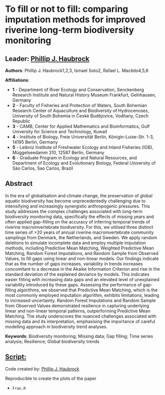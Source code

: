 
# To fill or not to fill: comparing imputation methods for improved riverine long-term biodiversity monitoring
## Leader: <a href="https://philliphaubrock.wixsite.com/invasivespecies">Phillip J. Haubrock</a>

<strong>Authors</strong>:
Phillip J. Haubrock1,2,3, Ismael Soto2, Rafael L. Macêdo4,5,6

<strong>Affiliations</strong>:

- **1** - Department of River Ecology and Conservation, Senckenberg Research Institute and Natural History Museum Frankfurt, Gelnhausen, Germany
- **2** - Faculty of Fisheries and Protection of Waters, South Bohemian Research Center of Aquaculture and Biodiversity of Hydrocenoses, University of South Bohemia in České Budějovice, Vodňany, Czech Republic
- **3** - CAMB, Center for Applied Mathematics and Bioinformatics, Gulf University for Science and Technology, Kuwait
- **4** - Institute of Biology, Freie Universität Berlin, Königin-Luise-Str. 1-3, 14195 Berlin, Germany
- **5** - Leibniz Institute of Freshwater Ecology and Inland Fisheries (IGB), Müggelseedamm 310, 12587 Berlin, Germany
- **6** - Graduate Program in Ecology and Natural Resources, and Department of Ecology and Evolutionary Biology, Federal University of São Carlos, Sao Carlos, Brazil


## Abstract
In the era of globalisation and climate change, the preservation of global aquatic biodiversity has become unprecedentedly challenging due to intensifying and increasingly synergistic anthropogenic pressures. This study addresses the complex challenges associated with long-term biodiversity monitoring data, specifically the effects of missing years and often applied gap-filling on the accuracy of inferring temporal trends of riverine macroinvertebrate biodiversity. For this, we utilised three distinct time series of >20 years of annual riverine macroinvertebrate community samplings from Denmark, the Netherlands, and Sweden. We apply random deletions to simulate incomplete data and employ multiple imputation methods, including Predictive Mean Matching, Weighted Predictive Mean Matching, Random Forest Imputations, and Random Sample from Observed Values, to fill gaps using linear and non-linear models. Our findings indicate that as the number of gaps increases, variability in trends increases concomitant to a decrease in the Akaike Information Criterion and rise in the standard deviation of the explained deviance by models. This indicates easier fitting with increasing data gaps and an elevated level of unexplained variability introduced by these gaps. Assessing the performance of gap-filling algorithms, we observed that Predictive Mean Matching, which is the most commonly employed imputation algorithm, exhibits limitations, leading to increased uncertainty. Random Forest Imputations and Random Sample from Observed Values demonstrated resilience in capturing underlying linear and non-linear temporal patterns, outperforming Predictive Mean Matching. The study underscores the nuanced challenges associated with missing data and its interpretation, emphasising the importance of careful modelling approach in biodiversity trend analyses. 

**Keywords**: Biodiversity monitoring; Missing data; Gap filling; Time series analysis; Resilience; Global biodiversity trends

## <a href="https://github.com/IsmaSA/Aquaculture/tree/master/Code">Script:</a>
Code created by: <a href="https://philliphaubrock.wixsite.com/invasivespecies">Phillip J. Haubrock</a>

Reproducible to create the plots of the paper
- <code>Fran.R</code>
